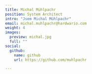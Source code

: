 ```yaml
---
title: Michal Mühlpachr
position: System Architect
intro: "Jsem Michal Mühlpachr"
email: michal.muhlpachr@hardwario.com
weight: 4
images:
  preview: michal.jpg
  full: ""
social:
  github:
    name: github
    url: https://github.com/muhlpachr

---
```

